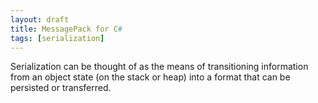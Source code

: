 ```yaml
---
layout: draft
title: MessagePack for C#
tags: [serialization]
---
```


Serialization can be thought of as the means of transitioning information from an object state (on the stack or heap) into a format that can be persisted or transferred.